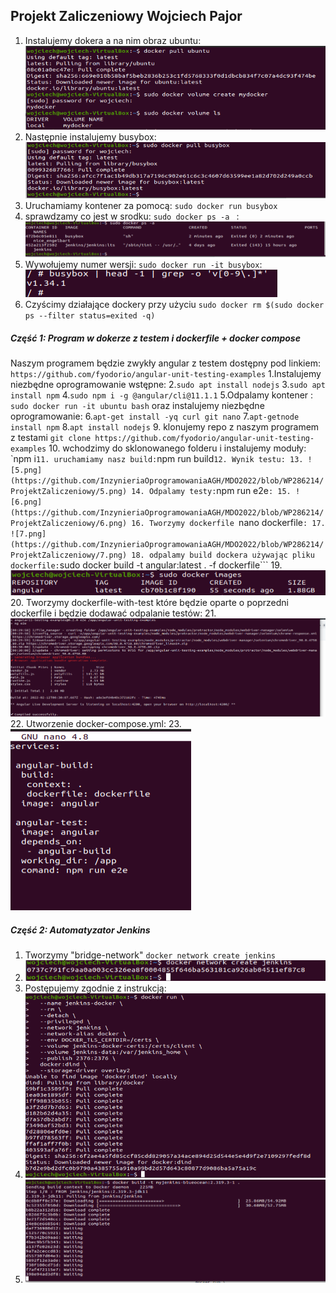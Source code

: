 ## Projekt Zaliczeniowy Wojciech Pajor

1. Instalujemy dokera a na nim obraz ubuntu:
![1.png](https://github.com/InzynieriaOprogramowaniaAGH/MDO2022/blob/WP286214/ProjektZaliczeniowy/1.png)
2. Następnie instalujemy busybox:
![2.png](https://github.com/InzynieriaOprogramowaniaAGH/MDO2022/blob/WP286214/ProjektZaliczeniowy/2.png)
3. Uruchamiamy kontener za pomocą: ``` sudo docker run busybox ```
4. sprawdzamy co jest w srodku: ```sudo docker ps -a ``` :
![3.png](https://github.com/InzynieriaOprogramowaniaAGH/MDO2022/blob/WP286214/ProjektZaliczeniowy/3.png)
5. Wywołujemy numer wersji: ``` sudo docker run -it busybox ```:
![4.png](https://github.com/InzynieriaOprogramowaniaAGH/MDO2022/blob/WP286214/ProjektZaliczeniowy/4.png)
6. Czyścimy działające dockery przy użyciu ``` sudo docker rm $(sudo docker ps --filter status=exited -q) ```

##### Część 1: Program w dokerze z testem i dockerfile + docker compose
Naszym programem będzie zwykły angular z testem dostępny pod linkiem: ``` https://github.com/fyodorio/angular-unit-testing-examples ```
1.Instalujemy niezbędne oprogramowanie wstępne:
2.```sudo apt install nodejs```
3.```sudo apt install npm```
4.```sudo npm i -g @angular/cli@11.1.1```
5.Odpalamy kontener : ```sudo docker run -it ubuntu bash``` oraz instalujemy niezbędne oprogramowanie:
6.```apt-get install -yq curl git nano```
7.```apt-getnode install npm```
8.```apt install nodejs```
9. klonujemy repo z naszym programem z testami ```git clone https://github.com/fyodorio/angular-unit-testing-examples```
10. wchodzimy do sklonowanego folderu i instalujemy moduły: `npm i```
11. uruchamiamy nasz build: ```npm run build```
12. Wynik testu:
13. ![5.png](https://github.com/InzynieriaOprogramowaniaAGH/MDO2022/blob/WP286214/ProjektZaliczeniowy/5.png)
14. Odpalamy testy: ```npm run e2e```:
15. ![6.png](https://github.com/InzynieriaOprogramowaniaAGH/MDO2022/blob/WP286214/ProjektZaliczeniowy/6.png)
16. Tworzymy dockerfile ```nano dockerfile``` :
17. ![7.png](https://github.com/InzynieriaOprogramowaniaAGH/MDO2022/blob/WP286214/ProjektZaliczeniowy/7.png)
18. odpalamy build dockera używając pliku dockerfile: ```sudo docker build -t angular:latest . -f dockerfile```
19. ![8.png](https://github.com/InzynieriaOprogramowaniaAGH/MDO2022/blob/WP286214/ProjektZaliczeniowy/8.png)
20. Tworzymy dockerfile-with-test które będzie oparte o poprzedni dockerfile i będzie dodawać odpalanie testów:
21. ![9.png](https://github.com/InzynieriaOprogramowaniaAGH/MDO2022/blob/WP286214/ProjektZaliczeniowy/9.png)
22. Utworzenie docker-compose.yml:
23. ![10.png](https://github.com/InzynieriaOprogramowaniaAGH/MDO2022/blob/WP286214/ProjektZaliczeniowy/10.png)

##### Część 2: Automatyzator Jenkins
1. Tworzymy "bridge-network" ```docker network create jenkins```
2. ![11.png](https://github.com/InzynieriaOprogramowaniaAGH/MDO2022/blob/WP286214/ProjektZaliczeniowy/11.png)
3. Postępujemy zgodnie z instrukcją:
4. ![12.png](https://github.com/InzynieriaOprogramowaniaAGH/MDO2022/blob/WP286214/ProjektZaliczeniowy/12.png)
5. ![13.png](https://github.com/InzynieriaOprogramowaniaAGH/MDO2022/blob/WP286214/ProjektZaliczeniowy/13.png)




   
